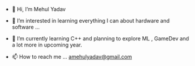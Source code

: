 - 👋 Hi, I’m Mehul Yadav
- 👀 I’m interested in learning everything I can about hardware and software  ...
- 🌱 I’m currently learning C++ and planning to explore ML , GameDev and a lot  more in upcoming year. 

- 📫 How to reach me ... amehulyadav@gmail.com 


<!---
Mehulyadavv/Mehulyadavv is a ✨ special ✨ repository because its `README.md` (this file) appears on your GitHub profile.
You can click the Preview link to take a look at your changes.
--->
